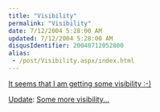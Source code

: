 ```yaml
---
title: "Visibility"
permalink: "Visibility"
date: 7/12/2004 5:28:00 AM
updated: 7/12/2004 5:28:00 AM
disqusIdentifier: 20040712052800
alias:
 - /post/Visibility.aspx/index.html
---
```

[It seems that I am getting some visibility :-)](http://www.microsoft.com/communities/mvp/mvpdetails.mspx?Params=%7eCMTYDataSvcParams%5e%7earg+Name%3d%22guid%22+Value%3d%22d2f50802-1a35-423c-a263-353cb10c676c%22%2f%5e%7esParams%5e%7e%2fsParams%5e%7e%2fCMTYDataSvcParams%5e)

<u>Update</u>: [Some more visibility...](http://www.mysps.info/Coauteurs/AllItems.aspx)
